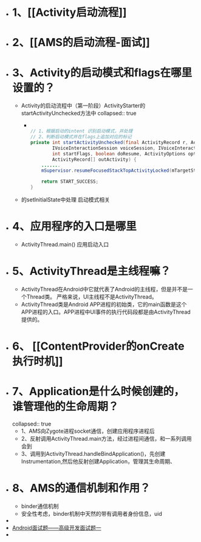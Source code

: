 - # 1、[[Activity启动流程]]
- # 2、[[AMS的启动流程-面试]]
- # 3、Activity的启动模式和flags在哪里设置的？
	- Activity的启动流程中（第一阶段）ActivityStarter的 startActivityUnchecked方法中
	  collapsed:: true
		- ```java
		  
		  // 1、根据启动的intent 识别启动模式，并处理
		  // 2、判断启动模式并在flags上追加对应的标记
		  private int startActivityUnchecked(final ActivityRecord r, ActivityRecord sourceRecord,
		          IVoiceInteractionSession voiceSession, IVoiceInteractor voiceInteractor,
		          int startFlags, boolean doResume, ActivityOptions options, TaskRecord inTask,
		          ActivityRecord[] outActivity) {
		      .......
		      mSupervisor.resumeFocusedStackTopActivityLocked(mTargetStack, mStartActivity, mOptions);
		  
		      return START_SUCCESS;
		  }
		  ```
	- 的setInitialState中处理 启动模式相关
- # 4、应用程序的入口是哪里
	- ActivityThread.main() 应用启动入口
- # 5、ActivityThread是主线程嘛？
	- ActivityThread在Android中它就代表了Android的主线程，但是并不是一个Thread类。
	  严格来说，UI主线程不是ActivityThread。
	- ActivityThread类是Android APP进程的初始类，它的main函数是这个APP进程的入口。APP进程中UI事件的执行代码段都是由ActivityThread提供的。
- # 6、 [[ContentProvider的onCreate执行时机]]
- # 7、Application是什么时候创建的，谁管理他的生命周期？
  collapsed:: true
	- 1、AMS向Zygote进程socket通信，创建应用程序进程后
	- 2、反射调用ActivityThread.main方法，经过进程间通信，和一系列调用会到
	- 3、调用到ActivityThread.handleBindApplication()，先创建Instrumentation,然后他反射创建Application，管理其生命周期、
- # 8、AMS的通信机制和作用？
	- binder通信机制
	- 安全性考虑，binder机制中天然的带有调用者身份信息，uid
-
- [Android面试题——高级开发面试题一](https://blog.csdn.net/Calvin_zhou/article/details/128123302)
-